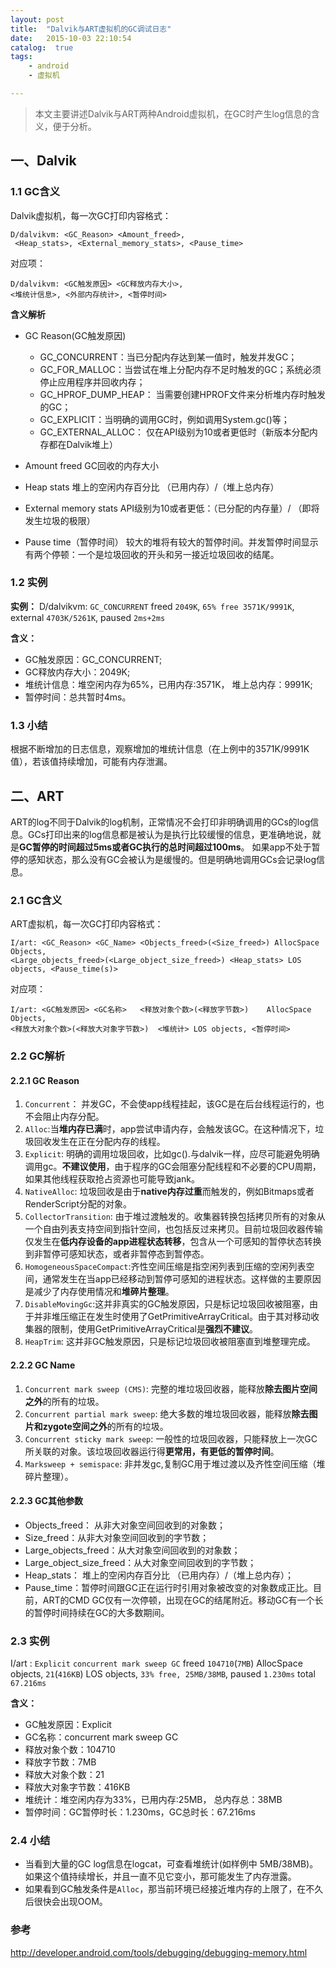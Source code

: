 ```yaml
---
layout: post
title:  "Dalvik与ART虚拟机的GC调试日志"
date:   2015-10-03 22:10:54
catalog:  true
tags:
    - android
    - 虚拟机

---
```


> 本文主要讲述Dalvik与ART两种Android虚拟机，在GC时产生log信息的含义，便于分析。

## 一、Dalvik

### 1.1 GC含义

Dalvik虚拟机，每一次GC打印内容格式：

    D/dalvikvm: <GC_Reason> <Amount_freed>,
     <Heap_stats>, <External_memory_stats>, <Pause_time>

对应项：

    D/dalvikvm: <GC触发原因> <GC释放内存大小>, 
    <堆统计信息>, <外部内存统计>, <暂停时间>

**含义解析**

- GC Reason(GC触发原因)
    - GC_CONCURRENT：当已分配内存达到某一值时，触发并发GC；
    - GC_FOR_MALLOC：当尝试在堆上分配内存不足时触发的GC；系统必须停止应用程序并回收内存；
    - GC_HPROF_DUMP_HEAP： 当需要创建HPROF文件来分析堆内存时触发的GC；
    - GC_EXPLICIT：当明确的调用GC时，例如调用System.gc()等；
    - GC_EXTERNAL_ALLOC： 仅在API级别为10或者更低时（新版本分配内存都在Dalvik堆上）

- Amount freed
GC回收的内存大小

- Heap stats
堆上的空闲内存百分比 （已用内存）/（堆上总内存）

- External memory stats
API级别为10或者更低：（已分配的内存量）/ （即将发生垃圾的极限）

- Pause time（暂停时间）
较大的堆将有较大的暂停时间。并发暂停时间显示有两个停顿：一个是垃圾回收的开头和另一接近垃圾回收的结尾。

### 1.2 实例

**实例：** D/dalvikvm: `GC_CONCURRENT` freed `2049K`, `65% free 3571K/9991K`, external `4703K/5261K`, paused `2ms+2ms`

**含义：**

- GC触发原因：GC_CONCURRENT;
- GC释放内存大小：2049K;
- 堆统计信息：堆空闲内存为65%，已用内存:3571K， 堆上总内存：9991K;
- 暂停时间：总共暂时4ms。

### 1.3 小结

根据不断增加的日志信息，观察增加的堆统计信息（在上例中的3571K/9991K值），若该值持续增加，可能有内存泄漏。

## 二、ART

ART的log不同于Dalvik的log机制，正常情况不会打印非明确调用的GCs的log信息。GCs打印出来的log信息都是被认为是执行比较缓慢的信息，更准确地说，就是**GC暂停的时间超过5ms或者GC执行的总时间超过100ms**。
如果app不处于暂停的感知状态，那么没有GC会被认为是缓慢的。但是明确地调用GCs会记录log信息。

### 2.1 GC含义

ART虚拟机，每一次GC打印内容格式：

    I/art: <GC_Reason> <GC_Name> <Objects_freed>(<Size_freed>) AllocSpace Objects,
    <Large_objects_freed>(<Large_object_size_freed>) <Heap_stats> LOS objects, <Pause_time(s)>

对应项：

    I/art: <GC触发原因> <GC名称>   <释放对象个数>(<释放字节数>)    AllocSpace Objects, 
    <释放大对象个数>(<释放大对象字节数>)  <堆统计> LOS objects, <暂停时间>

### 2.2 GC解析

#### 2.2.1 GC Reason

1. `Concurrent`： 并发GC，不会使app线程挂起，该GC是在后台线程运行的，也不会阻止内存分配。
2. `Alloc`:当**堆内存已满**时，app尝试申请内存，会触发该GC。在这种情况下，垃圾回收发生在正在分配内存的线程。
3. `Explicit`: 明确的调用垃圾回收，比如gc().与dalvik一样，应尽可能避免明确调用gc。**不建议使用**，由于程序的GC会阻塞分配线程和不必要的CPU周期，如果其他线程获取抢占资源也可能导致jank。
4. `NativeAlloc`:    垃圾回收是由于**native内存过重**而触发的，例如Bitmaps或者RenderScript分配的对象。
5. `CollectorTransition`: 由于堆过渡触发的。收集器转换包括拷贝所有的对象从一个自由列表支持空间到指针空间，也包括反过来拷贝。目前垃圾回收器传输仅发生在**低内存设备的app进程状态转移**，包含从一个可感知的暂停状态转换到非暂停可感知状态，或者非暂停态到暂停态。
6. `HomogeneousSpaceCompact`:齐性空间压缩是指空闲列表到压缩的空闲列表空间，通常发生在当app已经移动到暂停可感知的进程状态。这样做的主要原因是减少了内存使用情况和**堆碎片整理**。
7. `DisableMovingGc`:这并非真实的GC触发原因，只是标记垃圾回收被阻塞，由于并非堆压缩正在发生时使用了GetPrimitiveArrayCritical。由于其对移动收集器的限制，使用GetPrimitiveArrayCritical是**强烈不建议**。
8. `HeapTrim`:    这并非GC触发原因，只是标记垃圾回收被阻塞直到堆整理完成。

#### 2.2.2 GC Name

1. `Concurrent mark sweep (CMS)`: 完整的堆垃圾回收器，能释放**除去图片空间之外**的所有的垃圾。
2. `Concurrent partial mark sweep`:    绝大多数的堆垃圾回收器，能释放**除去图片和zygote空间之外**的所有的垃圾。
3. `Concurrent sticky mark sweep`:    一般性的垃圾回收器，只能释放上一次GC所关联的对象。该垃圾回收器运行得**更常用，有更低的暂停时间**。
4. `Marksweep + semispace`:    非并发gc,复制GC用于堆过渡以及齐性空间压缩（堆碎片整理）。

#### 2.2.3 GC其他参数

- Objects_freed：    从非大对象空间回收到的对象数；
- Size_freed：从非大对象空间回收到的字节数；
- Large_objects_freed：从大对象空间回收到的对象数；
- Large_object_size_freed：从大对象空间回收到的字节数；
- Heap_stats：    堆上的空闲内存百分比 （已用内存）/（堆上总内存）；
- Pause_time：暂停时间跟GC正在运行时引用对象被改变的对象数成正比。目前，ART的CMD GC仅有一次停顿，出现在GC的结尾附近。移动GC有一个长的暂停时间持续在GC的大多数期间。

### 2.3 实例

I/art : `Explicit` `concurrent mark sweep GC` freed `104710`(`7MB`) AllocSpace objects, `21`(`416KB`) LOS objects, `33% free, 25MB/38MB`, paused `1.230ms` total `67.216ms`

**含义：**

- GC触发原因：Explicit
- GC名称：concurrent mark sweep GC
- 释放对象个数：104710
- 释放字节数：7MB
- 释放大对象个数：21
- 释放大对象字节数：416KB
- 堆统计：堆空闲内存为33%，已用内存:25MB， 总内存总：38MB
- 暂停时间：GC暂停时长：1.230ms，GC总时长：67.216ms

### 2.4 小结

- 当看到大量的GC log信息在logcat，可查看堆统计(如样例中 5MB/38MB)。如果这个值持续增长，并且一直不见它变小，那可能发生了内存泄露。
- 如果看到GC触发条件是`Alloc`，那当前环境已经接近堆内存的上限了，在不久后很快会出现OOM。


### 参考

<http://developer.android.com/tools/debugging/debugging-memory.html>
